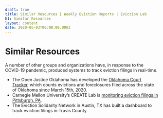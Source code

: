 ```yaml
---
draft: true
title: Similar Resources | Weekly Eviction Reports | Eviction Lab
h1: Similar Resources
layout: content
date: 2020-06-03T00:00:00.000Z
---
```


# Similar Resources

A number of other groups and organizations have, in response to the COVID-19 pandemic, produced systems to track eviction filings in real-time. 

- The Open Justice Oklahoma has developed the [Oklahoma Court Tracker](https://openjusticeok.shinyapps.io/ok-court-tracker/#section-tool-by-open-justice-oklahoma), which counts evictions and foreclosures filed across the state of Oklahoma since March 15th, 2020.
- Carnegie Mellon University’s CREATE Lab is [monitoring eviction filings in Pittsburgh, PA](http://evict-response.earthtime.org/). 
- The Eviction Solidarity Network in Austin, TX has built a dashboard to track eviction filings in Travis County.